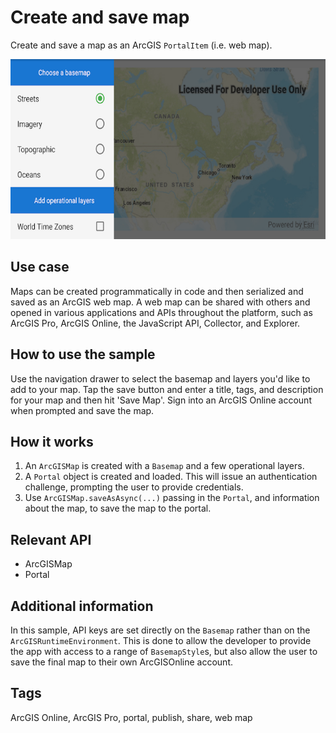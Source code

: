 # Create and save map

Create and save a map as an ArcGIS `PortalItem` (i.e. web map).

![Image of create and save map](create-and-save-map.png)

## Use case

Maps can be created programmatically in code and then serialized and saved as an ArcGIS web map. A web map can be shared with others and opened in various applications and APIs throughout the platform, such as ArcGIS Pro, ArcGIS Online, the JavaScript API, Collector, and Explorer.

## How to use the sample

Use the navigation drawer to select the basemap and layers you'd like to add to your map. Tap the save button and enter a title, tags, and description for your map and then hit 'Save Map'. Sign into an ArcGIS Online account when prompted and save the map.

## How it works

1. An `ArcGISMap` is created with a `Basemap` and a few operational layers.
2. A `Portal` object is created and loaded. This will issue an authentication challenge, prompting the user to provide credentials.
3. Use `ArcGISMap.saveAsAsync(...)` passing in the `Portal`, and information about the map, to save the map to the portal.

## Relevant API

* ArcGISMap
* Portal

## Additional information

In this sample, API keys are set directly on the `Basemap` rather than on the `ArcGISRuntimeEnvironment`. This is done to allow the developer to provide the app with access to a range of `BasemapStyle`s, but also allow the user to save the final map to their own ArcGISOnline account.

## Tags

ArcGIS Online, ArcGIS Pro, portal, publish, share, web map
